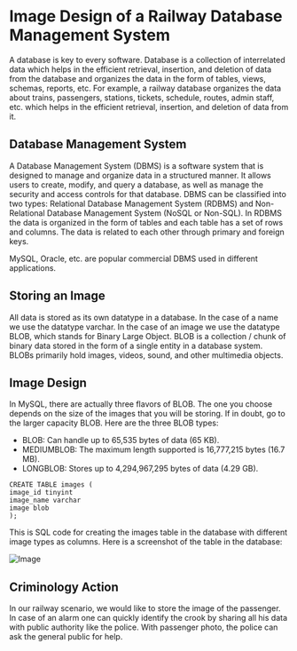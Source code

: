 # Image Design of a Railway Database Management System
A database is key to every software. Database is a collection of interrelated data which helps in the efficient retrieval, insertion, and deletion of data from the database and organizes the data in the form of tables, views, schemas, reports, etc. For example, a railway database organizes the data about trains, passengers, stations, tickets, schedule, routes, admin staff, etc. which helps in the efficient retrieval, insertion, and deletion of data from it.

## Database Management System
A Database Management System (DBMS) is a software system that is designed to manage and organize data in a structured manner. It allows users to create, modify, and query a database, as well as manage the security and access controls for that database. DBMS can be classified into two types: Relational Database Management System (RDBMS) and Non-Relational Database Management System (NoSQL or Non-SQL). In RDBMS the data is organized in the form of tables and each table has a set of rows and columns. The data is related to each other through primary and foreign keys.

MySQL, Oracle, etc. are popular commercial DBMS used in different applications.

## Storing an Image
All data is stored as its own datatype in a database. In the case of a name we use the datatype varchar. In the case of an image we use the datatype BLOB, which stands for Binary Large Object. BLOB is a collection / chunk of binary data stored in the form of a single entity in a database system. BLOBs primarily hold images, videos, sound, and other multimedia objects.

## Image Design
In MySQL, there are actually three flavors of BLOB. The one you choose depends on the size of the images that you will be storing. If in doubt, go to the larger capacity BLOB. Here are the three BLOB types:
* BLOB: Can handle up to 65,535 bytes of data (65 KB).
* MEDIUMBLOB: The maximum length supported is 16,777,215 bytes (16.7 MB).
* LONGBLOB: Stores up to 4,294,967,295 bytes of data (4.29 GB).

```
CREATE TABLE images (
image_id tinyint
image_name varchar
image blob
);
```

This is SQL code for creating the images table in the database with different image types as columns.
Here is a screenshot of the table in the database:

![Image](https://i.ibb.co/JrPFN6J/table-def.jpg)

## Criminology Action
In our railway scenario, we would like to store the image of the passenger. In case of an alarm one can quickly identify the crook by sharing all his data with public authority like the police. With passenger photo, the police can ask the general public for help.
